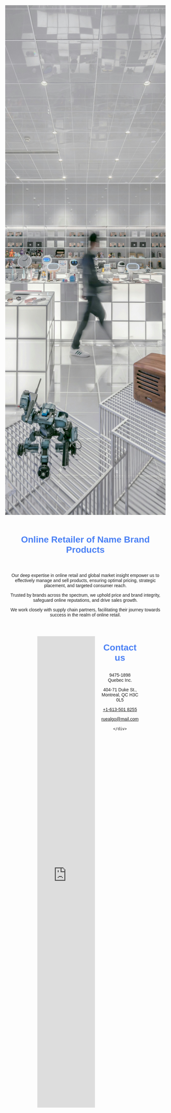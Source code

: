 <!-- <!DOCTYPE html>  -->
<html lang="en">
<head>
    <meta charset="UTF-8">
    <meta name="viewport" content="width=device-width, initial-scale=1.0">
    <title>rueAlgo</title>
    <style>
        body {
            margin: 0;
            font-family: 'Arial', sans-serif;
        }
        header {
            display: block;
            text-align: center;
        }
        .header-image {
            width: 100%;
            height: 40vh;
            object-fit: cover;
            object-position: center 48%;
        }
        h1 {
            text-align: center;
            color: #4a80f5;
            padding-top: 20px;
            font-weight: 800; /* Add font-weight property */
        }
        nav ul {
            list-style-type: none;
            padding: 0;
        }
        nav ul li {
            display: inline;
            margin: 0 15px;
        }
        nav ul li a {
            text-decoration: none;
            color: #333;
        }
        .map-container {
            display: flex;
            width: 60%; /* Set width to 80% */
            margin: 0 auto; /* Center the container horizontally */
            height: calc(100vh - 63vh);
            margin-top: -1px;
        }
        .map-container iframe {
            width: 60%;
            height: 100%;
            border: none;
        }
        .map-content {
            width: 40%;
            padding: 20px;
            font-family: 'Arial', sans-serif;
            text-align: center;
#            font-size: 24px; /* Increase font size */
        }
.map-content span {
    color: #4a80f5; /* Change color of "Contact us" */
    font-weight: 700; /* Add font-weight property */
    font-size: 28px; /* Increase font size */
    display: block; /* Ensures the span behaves like a block element, making margin effective */
    margin-bottom: 20px; /* Add space below the text */
    padding-bottom: 10px; /* Extra padding for visual spacing */
}
        .website-content {
            text-align: center;
            margin-bottom: 60px;
        }
        body {
            margin-bottom: 0;
            padding-bottom: 0;
        }
    </style>
</head>
<body>

<header>
    <img src="photo2.jpg" alt="Office with people working" class="header-image">
    <h1>Online Retailer of Name Brand Products</h1>
</header>

<!-- Your website content -->
<div class="website-content">    
    <p>Our deep expertise in online retail and global market insight empower us to effectively manage and sell products, ensuring optimal pricing, strategic placement, and targeted consumer reach.</p>
    <p>Trusted by brands across the spectrum, we uphold price and brand integrity, safeguard online reputations, and drive sales growth.</p>
    <p>We work closely with supply chain partners, facilitating their journey towards success in the realm of online retail.</p>
</div>

<!-- Map Section -->
<div class="map-container">
    <!-- Left side: Google Maps embed -->
    <iframe src="https://www.google.com/maps/embed?pb=!1m14!1m8!1m3!1d2796.691951497211!2d-73.5549447!3d45.4961477!3m2!1i1024!2i768!4f13.1!3m3!1m2!1s0x4cc91af5718d4c33%3A0xf8210e1930cf408d!2s71%20Duke%20St%2C%20Montreal%2C%20QC%20H3C%200L6!5e0!3m2!1sen!2sca!4v1712811276486!5m2!1sen!2sca" frameborder="0" allowfullscreen="" loading="lazy" referrerpolicy="no-referrer-when-downgrade"></iframe>
    <!-- Right side: Text content -->
    <div class="map-content">
        <span>Contact us</span> <!-- Wrap "Contact us" in span element -->
        <p>9475-1898 Quebec Inc.</p>
        <p>404-71 Duke St., Montreal, QC H3C 0L5</p>
	<p><a href="https://wa.me/16135018255">+1-613-501 8255</a></p> <!-- Add WhatsApp link to the phone number -->
	<p><a href="mailto:ruealgo@mail.com">ruealgo@mail.com</a></p> 

<!--    <form action="mailto:ruealgo@mail.com" method="post" enctype="text/plain">
        <input type="text" name="name" placeholder="Your Name">
        <input type="text" name="email" placeholder="Your Email">
        <textarea name="message" placeholder="Your Message"></textarea>
        <input type="submit" value="Send">
    </form>
-->
    </div>
</div>


</body>
</html>
